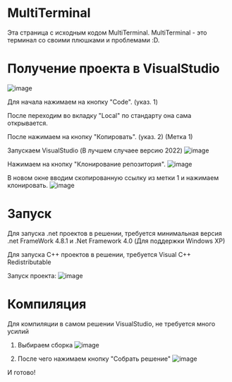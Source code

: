 # MultiTerminal
Эта страница с исходным кодом MultiTerminal.
MultiTerminal - это терминал со своими плюшками и проблемами :D.

# Получение проекта в VisualStudio
![image](https://user-images.githubusercontent.com/68951929/212551923-746cc1a4-84bb-4ffc-a467-79536b2850a5.png)

Для начала нажимаем на кнопку "Code". (указ. 1)

После переходим во вкладку "Local" по стандарту она сама открывается.

После нажимаем на кнопку "Копировать". (указ. 2) (Метка 1)

Запускаем VisualStudio (В лучшем случаее версию 2022)
![image](https://user-images.githubusercontent.com/68951929/212552093-e0822eba-3483-4524-8a85-4cc56e73a115.png)

Нажимаем на кнопку "Клонирование репозитория".
![image](https://user-images.githubusercontent.com/68951929/212552204-562cfb65-9dcc-4ab5-a380-6e0e6907fed3.png)

В новом окне вводим скопированную ссылку из метки 1 и нажимаем клонировать.
![image](https://user-images.githubusercontent.com/68951929/212552360-820b1735-4222-4b10-9c62-072b3b04082c.png)




# Запуск
Для запуска .net проектов в решении, требуется минимальная версия .net FrameWork 4.8.1 и .Net Framework 4.0 (Для поддержки Windows XP)

Для запуска C++ проектов в решении, требуется Visual C++ Redistributable

Запуск проекта:
![image](https://user-images.githubusercontent.com/68951929/212356123-c4f390f3-d5a8-4c32-8a6c-fcd747d37e4b.png)

# Компиляция
Для компиляции в самом решении VisualStudio, не требуется много усилий

1. Выбираем сборка
![image](https://user-images.githubusercontent.com/68951929/212357055-eb4c6ed4-57f4-4d5a-8809-43eb6924b90b.png)

2. После чего нажимаем кнопку "Собрать решение"
![image](https://user-images.githubusercontent.com/68951929/212357542-415d82f8-a3ab-4266-bab7-c1960ea351bb.png)

 И готово!

